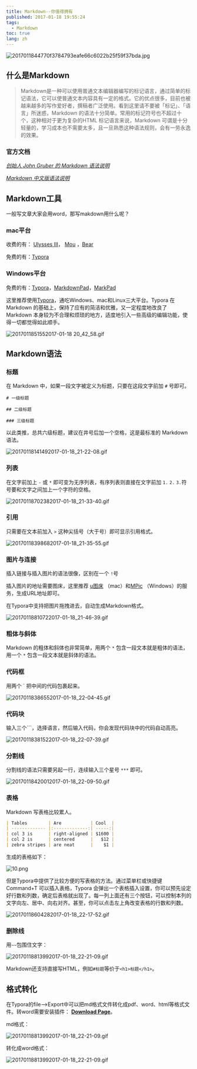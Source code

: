 ```yaml
---
title: Markdown--你值得拥有
published: 2017-01-18 19:55:24
tags: 
  - Markdown
toc: true
lang: zh
---
```


![2017011844770f3784793eafe66c6022b25f59f37bda.jpg](../_images/Markdown你值得拥有/2.png)

<!--more-->

## 什么是Markdown

> Markdown是一种可以使用普通文本编辑器编写的标记语言，通过简单的标记语法，它可以使普通文本内容具有一定的格式。它的优点很多，目前也被越来越多的写作爱好者，撰稿者广泛使用。看到这里请不要被「标记」、「语言」所迷惑，Markdown 的语法十分简单。常用的标记符号也不超过十个，这种相对于更为复杂的HTML 标记语言来说，Markdown 可谓是十分轻量的，学习成本也不需要太多，且一旦熟悉这种语法规则，会有一劳永逸的效果。

### 官方文档

[*创始人 John Gruber 的 Markdown 语法说明*](http://daringfireball.net/projects/markdown/syntax)

[*Markdown 中文版语法说明*](http://wowubuntu.com/markdown/#list)

## Markdown工具

一般写文章大家会用word，那写makdown用什么呢？

### mac平台

收费的有： [Ulysses Ⅲ](http://www.ulyssesapp.com/)， [Mou](http://mouapp.com/) ，[Bear](http://www.bear-writer.com/)

免费的有：[Typora](https://typora.io/)

### Windows平台

免费的有：[Typora](https://typora.io/)，[MarkdownPad](http://www.markdownpad.com/)，[MarkPad](http://code52.org/DownmarkerWPF/)



这里推荐使用[Typora](https://typora.io/)，通吃Windows、mac和Linux三大平台。Typora 在 Markdown 的基础上，保持了应有的简洁和优雅，又一定程度地改良了 Markdown 本身较为不合理和烦琐的地方，适度地引入一些高级的编辑功能，使得一切都觉得如此顺手。

![2017011851552017-01-18 20_42_58.gif](../_images/Markdown你值得拥有/1.gif)

## Markdown语法

### 标题

在 Markdown 中，如果一段文字被定义为标题，只要在这段文字前加 `#` 号即可。

`# 一级标题`

`## 二级标题`

`### 三级标题`

以此类推，总共六级标题，建议在井号后加一个空格，这是最标准的 Markdown 语法。

![20170118141492017-01-18_21-22-08.gif](../_images/Markdown你值得拥有/3.gif)

### 列表

在文字前加上 `-` 或 `*` 即可变为无序列表，有序列表则直接在文字前加 `1.` `2.` `3.`符号要和文字之间加上一个字符的空格。

![20170118702382017-01-18_21-33-40.gif](../_images/Markdown你值得拥有/4.gif)

### 引用

只需要在文本前加入 `>` 这种尖括号（大于号）即可显示引用格式。

![20170118398682017-01-18_21-35-55.gif](../_images/Markdown你值得拥有/5.gif)

### 图片与连接

插入链接与插入图片的语法很像，区别在一个 `!`号

插入图片的地址需要图床，这里推荐 [u图床](http://lzqup.com/) （mac）和[MPic](http://mpic.lzhaofu.cn/) （Windows）的服务，生成URL地址即可。

在Typora中支持把图片拖拽进去，自动生成Markdown格式。

![20170118810722017-01-18_21-46-39.gif](../_images/Markdown你值得拥有/6.gif)

### 粗体与斜体

Markdown 的粗体和斜体也非常简单，用两个 `*` 包含一段文本就是粗体的语法，用一个 `*` 包含一段文本就是斜体的语法。

### 代码框

用两个 ` 把中间的代码包裹起来。

![20170118386552017-01-18_22-04-45.gif](../_images/Markdown你值得拥有/7.gif)

### 代码块

输入三个`\``，选择语言，然后输入代码，你会发现代码块中的代码自动高亮。

![20170118381522017-01-18_22-07-39.gif](../_images/Markdown你值得拥有/8.gif)

### 分割线

分割线的语法只需要另起一行，连续输入三个星号 `***` 即可。

![20170118420012017-01-18_22-09-50.gif](../_images/Markdown你值得拥有/9.gif)



### 表格

Markdown 写表格比较累人。

```markdown
| Tables        | Are           | Cool  |
| ------------- |:-------------:| -----:|
| col 3 is      | right-aligned | $1600 |
| col 2 is      | centered      |   $12 |
| zebra stripes | are neat      |    $1 |
```

生成的表格如下：

![10.png](../_images/Markdown你值得拥有/10.PNG)

但是Typora中提供了比较方便的写表格的方法。通过菜单栏或快捷键 Command+T 可以插入表格，Typora 会弹出一个表格插入设置，你可以预先设定好行数和列数，确定后表格就出现了。每一列上面还有三个按钮，可以控制本列的文字向左、居中、向右对齐。甚至，你可以点击左上角改变表格的行数和列数。

![20170118604282017-01-18_22-17-52.gif](../_images/Markdown你值得拥有/11.gif)

### 删除线

用`~~`包围住文字：

![20170118813992017-01-18_22-21-09.gif](../_images/Markdown你值得拥有/12.gif)





Markdown还支持直接写HTML，例如`#标题`等价于`<h1>标题</h1>`。

## 格式转化

在Typora的file—>Export中可以把md格式文件转化成pdf、word、html等格式文件。转word需要安装插件： **[Download Page](https://github.com/jgm/pandoc/releases/latest)**。

md格式：

![20170118813992017-01-18_22-21-09.gif](../_images/Markdown你值得拥有/224056477.png)

转化成word格式：

![20170118813992017-01-18_22-21-09.gif](../_images/Markdown你值得拥有/224051314.png)







